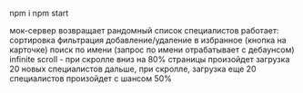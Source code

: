 npm i
npm start

мок-сервер возвращает рандомный список специалистов
работает:
  сортировка
  фильтрация
  добавление/удаление в избранное (кнопка на карточке)
  поиск по имени (запрос по имени отрабатывает с дебаунсом)
  infinite scroll - при скролле вниз на 80% страницы произойдет загрузка 20 новых специалистов
  дальше, при скролле, загрузка еще 20 специалистов произойдет с шансом 50%